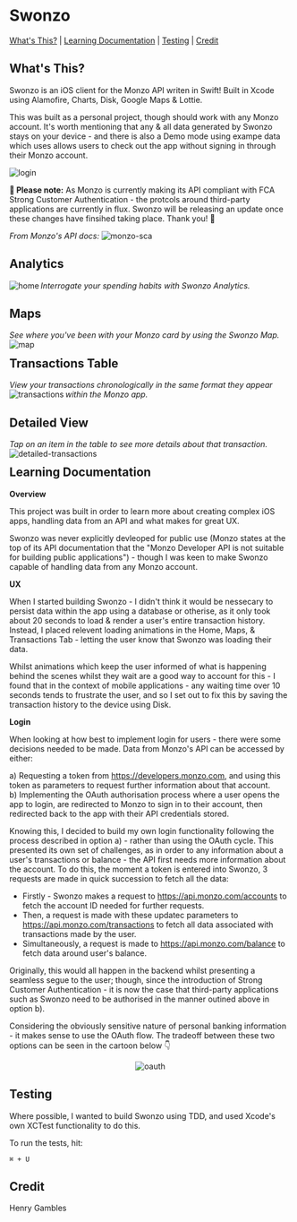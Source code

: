 # Swonzo

[What's This?](#whats-this) | [Learning Documentation](#learning-documentation) | [Testing](#Testing)  | [Credit](#Credit) 

## What's This?

Swonzo is an iOS client for the Monzo API writen in Swift! Built in Xcode using Alamofire, Charts, Disk, Google Maps & Lottie.

This was built as a personal project, though should work with any Monzo account. It's worth mentioning that any & all data generated by Swonzo stays on your device - and there is also a Demo mode using exampe data which uses allows users to check out the app without signing in through their Monzo account.

<img src="../master/Swonzo/Mockups/login.png" alt="login"/>

**🚧 Please note:** As Monzo is currently making its API compliant with FCA Strong Customer Authentication - the protcols around third-party applications are currently in flux. Swonzo will be releasing an update once these changes have finsihed taking place. Thank you! 🚧

*From Monzo's API docs:*
<img src="../master/Swonzo/Mockups/SCA.png" alt="monzo-sca"/>

## Analytics
*Interrogate your spending habits with Swonzo Analytics.*
<img align="left" src="../master/Swonzo/Mockups/home-data.png" alt="home">

## Maps 
*See where you've been with your Monzo card by using the Swonzo Map.*
<img align="left" src="../master/Swonzo/Mockups/map.png" alt="map">

## Transactions Table
*View your transactions chronologically in the same format they appear within the Monzo app.*
<img align="left" src="../master/Swonzo/Mockups/transactions.png" alt="transactions">

## Detailed View
*Tap on an item in the table to see more details about that transaction.*
<img align="left" src="../master/Swonzo/Mockups/detailedTransactions.png" alt="detailed-transactions">

## Learning Documentation

**Overview**

This project was built in order to learn more about creating complex iOS apps, handling data from an API and what makes for great UX.

Swonzo was never explicitly devleoped for public use (Monzo states at the top of its API documentation that the "Monzo Developer API is not suitable for building public applications") - though I was keen to make Swonzo capable of handling data from any Monzo account.

**UX**

When I started building Swonzo - I didn't think it would be nessecary to persist data within the app using a database or otherise, as it only took about 20 seconds to load & render a user's entire transaction history. Instead, I placed relevent loading animations in the Home, Maps, & Transactions Tab - letting the user know that Swonzo was loading their data.

Whilst animations which keep the user informed of what is happening behind the scenes whilst they wait are a good way to account for this - I found that in the context of mobile applications - any waiting time over 10 seconds tends to frustrate the user, and so I set out to fix this by saving the transaction history to the device using Disk.

**Login**

When looking at how best to implement login for users - there were some decisions needed to be made. Data from Monzo's API can be accessed by either:

a) Requesting a token from https://developers.monzo.com, and using this token as parameters to request further information about that account.<br>
b) Implementing the OAuth authorisation process where a user opens the app to login, are redirected to Monzo to sign in to their account, then redirected back to the app with their API credentials stored. 

Knowing this, I decided to build my own login functionality following the process described in option a) - rather than using the OAuth cycle. This presented its own set of challenges, as in order to any information about a user's transactions or balance - the API first needs more information about the account. To do this, the moment a token is entered into Swonzo, 3 requests are made in quick succession to fetch all the data:

- Firstly - Swonzo makes a request to https://api.monzo.com/accounts to fetch the account ID needed for further requests.
- Then, a request is made with these updatec parameters to https://api.monzo.com/transactions to fetch all data associated with transactions made by the user.
- Simultaneously, a request is made to https://api.monzo.com/balance to fetch data around user's balance.

Originally, this would all happen in the backend whilst presenting a seamless segue to the user; though, since the introduction of Strong Customer Authentication - it is now the case that third-party applications such as Swonzo need to be authorised in the manner outined above in option b).

Considering the obviously sensitive nature of personal banking information - it makes sense to use the OAuth flow. The tradeoff between these two options can be seen in the cartoon below 👇

<p align="center">
<img src="../master/Swonzo/Mockups/oauth-tradeoff.png" alt="oauth">
</p>

## Testing

Where possible, I wanted to build Swonzo using TDD, and used Xcode's own XCTest functionality to do this.

To run the tests, hit:
```
⌘ + U
```

## Credit

Henry Gambles
